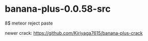 # banana-plus-0.0.58-src
8$ meteor reject paste

newer crack:
https://github.com/Kiriyaga7615/banana-plus-crack
